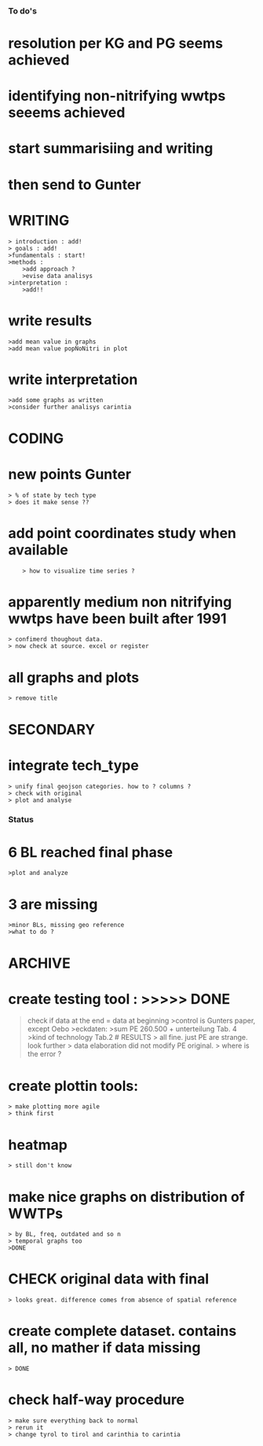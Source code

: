 ### To do's

# resolution per KG and PG seems achieved
# identifying non-nitrifying wwtps seeems achieved
# start summarisiing and writing 
# then send to Gunter

# WRITING 

    > introduction : add!
    > goals : add!
    >fundamentals : start!
    >methods : 
        >add approach ? 
        >evise data analisys
    >interpretation : 
        >add!!


# write results
    >add mean value in graphs 
    >add mean value popNoNitri in plot

# write interpretation
    >add some graphs as written
    >consider further analisys carintia


# CODING

# new points Gunter
    > % of state by tech type 
    > does it make sense ??
    
# add point coordinates study when available
        > how to visualize time series ?

# apparently medium non nitrifying wwtps have been built after 1991
    > confimerd thoughout data. 
    > now check at source. excel or register
    
# all graphs and plots
    > remove title


# SECONDARY

# integrate tech_type
    > unify final geojson categories. how to ? columns ?
    > check with original
    > plot and analyse

### Status
# 6 BL reached final phase
    >plot and analyze
# 3 are missing
    >minor BLs, missing geo reference
    >what to do ?



# ARCHIVE
# create testing tool : >>>>> DONE
>check if data at the end = data at beginning
    >control is Gunters paper, except Oebo
    >eckdaten:
        >sum PE 260.500 + unterteilung Tab. 4
        >kind of technology Tab.2
    # RESULTS
        > all fine. just PE are strange. look further
        > data elaboration did not modify PE original. 
        > where is the error ? 

# create plottin tools:
    > make plotting more agile
    > think first
# heatmap
    > still don't know
# make nice graphs on distribution of WWTPs 
    > by BL, freq, outdated and so n
    > temporal graphs too
    >DONE

# CHECK original data with final
    > looks great. difference comes from absence of spatial reference

# create complete dataset. contains all, no mather if data missing 
    > DONE
# check half-way procedure 
    > make sure everything back to normal
    > rerun it 
    > change tyrol to tirol and carinthia to carintia